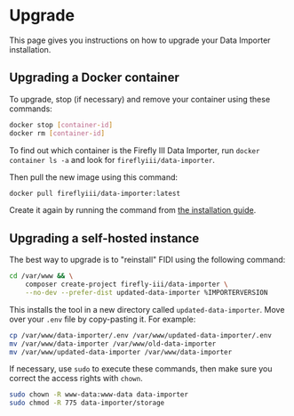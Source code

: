 # Upgrade

This page gives you instructions on how to upgrade your Data Importer installation.

## Upgrading a Docker container

To upgrade, stop (if necessary) and remove your container using these commands:

```bash
docker stop [container-id]
docker rm [container-id]
```

To find out which container is the Firefly III Data Importer, run `docker container ls -a` and look for `fireflyiii/data-importer`.

Then pull the new image using this command:

```bash
docker pull fireflyiii/data-importer:latest
```

Create it again by running the command from [the installation guide](docker.md).

## Upgrading a self-hosted instance

The best way to upgrade is to "reinstall" FIDI using the following command:

```bash
cd /var/www && \
    composer create-project firefly-iii/data-importer \
    --no-dev --prefer-dist updated-data-importer %IMPORTERVERSION
```

This installs the tool in a new directory called `updated-data-importer`. Move over your `.env` file by copy-pasting it. For example:

```bash
cp /var/www/data-importer/.env /var/www/updated-data-importer/.env
mv /var/www/data-importer /var/www/old-data-importer
mv /var/www/updated-data-importer /var/www/data-importer
```

If necessary, use `sudo` to execute these commands, then make sure you correct the access rights with `chown`.

```bash   
sudo chown -R www-data:www-data data-importer
sudo chmod -R 775 data-importer/storage
```
